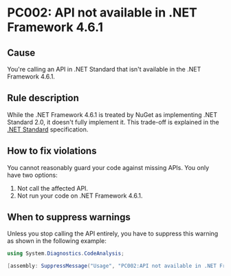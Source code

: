 # PC002: API not available in .NET Framework 4.6.1

## Cause

You're calling an API in .NET Standard that isn't available in the .NET Framework
4.6.1.

## Rule description

While the .NET Framework 4.6.1 is treated by NuGet as implementing .NET Standard
2.0, it doesn't fully implement it. This trade-off is explained in the
[.NET Standard][netfx-netstandard] specification.

## How to fix violations

You cannot reasonably guard your code against missing APIs. You only have two
options:

1. Not call the affected API.
2. Not run your code on .NET Framework 4.6.1.

## When to suppress warnings

Unless you stop calling the API entirely, you have to suppress this warning as shown in the following example:

```C#
using System.Diagnostics.CodeAnalysis;

[assembly: SuppressMessage("Usage", "PC002:API not available in .NET Framework 4.6.1", Justification = "This library will not run on .NET Framework 4.6.1")]
```

[netfx-netstandard]: https://github.com/dotnet/standard/tree/master/docs/planning/netstandard-2.0#net-framework-461-supporting-net-standard-20
